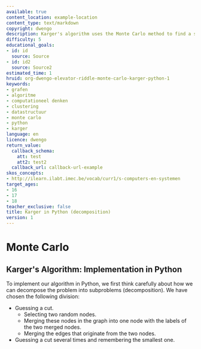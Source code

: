 ```yaml
---
available: true
content_location: example-location
content_type: text/markdown
copyright: dwengo
description: Karger's algorithm uses the Monte Carlo method to find a solution.
difficulty: 5
educational_goals:
- id: id
  source: Source
- id: id2
  source: Source2
estimated_time: 1
hruid: org-dwengo-elevator-riddle-monte-carlo-karger-python-1
keywords:
- grafen
- algoritme
- computationeel denken
- clustering
- datastructuur
- monte carlo
- python
- karger
language: en
licence: dwengo
return_value:
  callback_schema:
    att: test
    att2: test2
  callback_url: callback-url-example
skos_concepts:
- http://ilearn.ilabt.imec.be/vocab/curr1/s-computers-en-systemen
target_ages:
- 16
- 17
- 18
teacher_exclusive: false
title: Karger in Python (decomposition)
version: 1
---
```

# Monte Carlo

## Karger's Algorithm: Implementation in Python

To implement our algorithm in Python, we first think carefully about how we can decompose the problem into subproblems (decomposition). We have chosen the following division:
- Guessing a cut.
    - Selecting two random nodes.
    - Merging these nodes in the graph into one node with the labels of the two merged nodes.
    - Merging the edges that originate from the two nodes.
- Guessing a cut several times and remembering the smallest one.